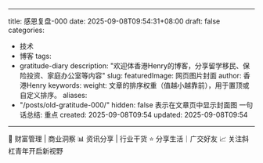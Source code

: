 

---
title: 感恩复盘-000
date: 2025-09-08T09:54:31+08:00
draft: false
categories:
  - 技术
  - 博客
tags:
  - gratitude-diary
description: "欢迎体香港Henry的博客，分享留学移民、保险投资、家庭办公室等内容"
slug:
featuredImage: 网页图片封面
author: 香港Henry
keywords:
weight: 文章的排序权重（值越小越靠前），用于置顶或自定义排序。
aliases:
  - "/posts/old-gratitude-000/"
hidden: false 表示在文章页中显示封面图
一句话总结: 重点
created: 2025-09-08T09:54
updated: 2025-09-08T09:54
---

💼 财富管理 | 商业洞察
📊 资讯分享 | 行业干货
⭐️ 分享生活｜广交好友
📈 关注斜杠青年开启新视野
